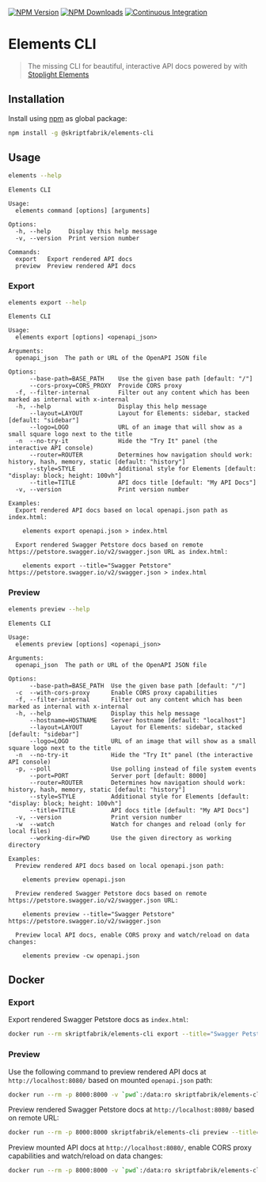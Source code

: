 [![NPM Version](https://img.shields.io/npm/v/@skriptfabrik/elements-cli)](https://www.npmjs.com/package/@skriptfabrik/elements-cli)
[![NPM Downloads](https://img.shields.io/npm/dt/@skriptfabrik/elements-cli)](https://www.npmjs.com/package/@skriptfabrik/elements-cli)
[![Continuous Integration](https://img.shields.io/github/workflow/status/skriptfabrik/elements-cli/Continuous%20Integration)](https://github.com/skriptfabrik/elements-cli/actions/workflows/ci.yml)

# Elements CLI

> The missing CLI for beautiful, interactive API docs powered by with [Stoplight Elements](https://github.com/stoplightio/elements)

## Installation

Install using [npm](https://docs.npmjs.com/about-npm/) as global package:

```bash
npm install -g @skriptfabrik/elements-cli
```

## Usage

```bash
elements --help
```

```text
Elements CLI

Usage:
  elements command [options] [arguments]

Options:
  -h, --help     Display this help message
  -v, --version  Print version number

Commands:
  export   Export rendered API docs
  preview  Preview rendered API docs
```

### Export

```bash
elements export --help
```

```text
Elements CLI

Usage:
  elements export [options] <openapi_json>

Arguments:
  openapi_json  The path or URL of the OpenAPI JSON file

Options:
      --base-path=BASE_PATH    Use the given base path [default: "/"]
      --cors-proxy=CORS_PROXY  Provide CORS proxy
  -f, --filter-internal        Filter out any content which has been marked as internal with x-internal
  -h, --help                   Display this help message
      --layout=LAYOUT          Layout for Elements: sidebar, stacked [default: "sidebar"]
      --logo=LOGO              URL of an image that will show as a small square logo next to the title
  -n  --no-try-it              Hide the "Try It" panel (the interactive API console)
      --router=ROUTER          Determines how navigation should work: history, hash, memory, static [default: "history"]
      --style=STYLE            Additional style for Elements [default: "display: block; height: 100vh"]
      --title=TITLE            API docs title [default: "My API Docs"]
  -v, --version                Print version number

Examples:
  Export rendered API docs based on local openapi.json path as index.html:

    elements export openapi.json > index.html

  Export rendered Swagger Petstore docs based on remote https://petstore.swagger.io/v2/swagger.json URL as index.html:

    elements export --title="Swagger Petstore" https://petstore.swagger.io/v2/swagger.json > index.html
```

### Preview

```bash
elements preview --help
```

```text
Elements CLI

Usage:
  elements preview [options] <openapi_json>

Arguments:
  openapi_json  The path or URL of the OpenAPI JSON file

Options:
      --base-path=BASE_PATH  Use the given base path [default: "/"]
  -c  --with-cors-proxy      Enable CORS proxy capabilities
  -f, --filter-internal      Filter out any content which has been marked as internal with x-internal
  -h, --help                 Display this help message
      --hostname=HOSTNAME    Server hostname [default: "localhost"]
      --layout=LAYOUT        Layout for Elements: sidebar, stacked [default: "sidebar"]
      --logo=LOGO            URL of an image that will show as a small square logo next to the title
  -n  --no-try-it            Hide the "Try It" panel (the interactive API console)
  -p, --poll                 Use polling instead of file system events
      --port=PORT            Server port [default: 8000]
      --router=ROUTER        Determines how navigation should work: history, hash, memory, static [default: "history"]
      --style=STYLE          Additional style for Elements [default: "display: block; height: 100vh"]
      --title=TITLE          API docs title [default: "My API Docs"]
  -v, --version              Print version number
  -w  --watch                Watch for changes and reload (only for local files)
      --working-dir=PWD      Use the given directory as working directory

Examples:
  Preview rendered API docs based on local openapi.json path:

    elements preview openapi.json

  Preview rendered Swagger Petstore docs based on remote https://petstore.swagger.io/v2/swagger.json URL:

    elements preview --title="Swagger Petstore" https://petstore.swagger.io/v2/swagger.json

  Preview local API docs, enable CORS proxy and watch/reload on data changes:

    elements preview -cw openapi.json
```

## Docker

### Export

Export rendered Swagger Petstore docs as `index.html`:

```bash
docker run --rm skriptfabrik/elements-cli export --title="Swagger Petstore" https://petstore.swagger.io/v2/swagger.json > index.html
```

### Preview

Use the following command to preview rendered API docs at `http://localhost:8080/` based on mounted `openapi.json` path:

```bash
docker run --rm -p 8000:8000 -v `pwd`:/data:ro skriptfabrik/elements-cli preview openapi.json
```

Preview rendered Swagger Petstore docs at `http://localhost:8080/` based on remote URL:

```bash
docker run --rm -p 8000:8000 skriptfabrik/elements-cli preview --title="Swagger Petstore" https://petstore.swagger.io/v2/swagger.json
```

Preview mounted API docs at `http://localhost:8080/`, enable CORS proxy capabilities and watch/reload on data changes:

```bash
docker run --rm -p 8000:8000 -v `pwd`:/data:ro skriptfabrik/elements-cli preview -cw openapi.json
```
